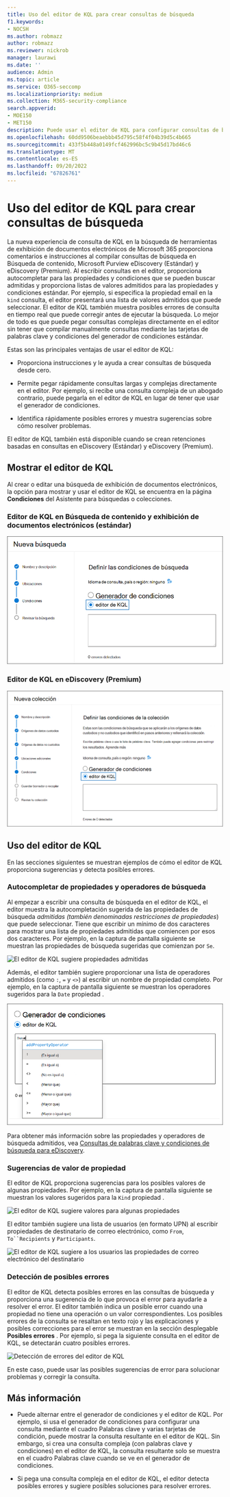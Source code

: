 ```yaml
---
title: Uso del editor de KQL para crear consultas de búsqueda
f1.keywords:
- NOCSH
ms.author: robmazz
author: robmazz
ms.reviewer: nickrob
manager: laurawi
ms.date: ''
audience: Admin
ms.topic: article
ms.service: O365-seccomp
ms.localizationpriority: medium
ms.collection: M365-security-compliance
search.appverid:
- MOE150
- MET150
description: Puede usar el editor de KQL para configurar consultas de búsqueda de exhibición de documentos electrónicos en Búsqueda de contenido, eDiscovery (estándar) y eDiscovery (Premium).
ms.openlocfilehash: 60dd9506beaebbb45d795c58f4f04b39d5c4b665
ms.sourcegitcommit: 433f5b448a0149fcf462996bc5c9b45d17bd46c6
ms.translationtype: MT
ms.contentlocale: es-ES
ms.lasthandoff: 09/20/2022
ms.locfileid: "67826761"
---
```

# <a name="use-the-kql-editor-to-build-search-queries"></a>Uso del editor de KQL para crear consultas de búsqueda

La nueva experiencia de consulta de KQL en la búsqueda de herramientas de exhibición de documentos electrónicos de Microsoft 365 proporciona comentarios e instrucciones al compilar consultas de búsqueda en Búsqueda de contenido, Microsoft Purview eDiscovery (Estándar) y eDiscovery (Premium). Al escribir consultas en el editor, proporciona autocompletar para las propiedades y condiciones que se pueden buscar admitidas y proporciona listas de valores admitidos para las propiedades y condiciones estándar. Por ejemplo, si especifica la propiedad email en la `kind` consulta, el editor presentará una lista de valores admitidos que puede seleccionar. El editor de KQL también muestra posibles errores de consulta en tiempo real que puede corregir antes de ejecutar la búsqueda. Lo mejor de todo es que puede pegar consultas complejas directamente en el editor sin tener que compilar manualmente consultas mediante las tarjetas de palabras clave y condiciones del generador de condiciones estándar.
  
Estas son las principales ventajas de usar el editor de KQL:

- Proporciona instrucciones y le ayuda a crear consultas de búsqueda desde cero.

- Permite pegar rápidamente consultas largas y complejas directamente en el editor. Por ejemplo, si recibe una consulta compleja de un abogado contrario, puede pegarla en el editor de KQL en lugar de tener que usar el generador de condiciones.

- Identifica rápidamente posibles errores y muestra sugerencias sobre cómo resolver problemas.

El editor de KQL también está disponible cuando se crean retenciones basadas en consultas en eDiscovery (Estándar) y eDiscovery (Premium).

## <a name="displaying-the-kql-editor"></a>Mostrar el editor de KQL

Al crear o editar una búsqueda de exhibición de documentos electrónicos, la opción para mostrar y usar el editor de KQL se encuentra en la página **Condiciones** del Asistente para búsquedas o colecciones.

### <a name="kql-editor-in-content-search-and-ediscovery-standard"></a>Editor de KQL en Búsqueda de contenido y exhibición de documentos electrónicos (estándar)

![Editor de KQL en Búsqueda de contenido y exhibición de documentos electrónicos (estándar)](../media/KQLEditorCore.png)

### <a name="kql-editor-in-ediscovery-premium"></a>Editor de KQL en eDiscovery (Premium)

![Editor de KQL en eDiscovery (Premium)](../media/KQLEditorAdvanced.png)

## <a name="using-the-kql-editor"></a>Uso del editor de KQL

En las secciones siguientes se muestran ejemplos de cómo el editor de KQL proporciona sugerencias y detecta posibles errores.

### <a name="autocompletion-of-search-properties-and-operators"></a>Autocompletar de propiedades y operadores de búsqueda

Al empezar a escribir una consulta de búsqueda en el editor de KQL, el editor muestra la autocompletación sugerida de las propiedades de búsqueda *admitidas (también denominadas restricciones de propiedades*) que puede seleccionar. Tiene que escribir un mínimo de dos caracteres para mostrar una lista de propiedades admitidas que comiencen por esos dos caracteres. Por ejemplo, en la captura de pantalla siguiente se muestran las propiedades de búsqueda sugeridas que comienzan por `Se`.

![El editor de KQL sugiere propiedades admitidas](../media/KQLEditorAutoCompleteProperties.png)

Además, el editor también sugiere proporcionar una lista de operadores admitidos (como `:`, `=` y `<>`) al escribir un nombre de propiedad completo. Por ejemplo, en la captura de pantalla siguiente se muestran los operadores sugeridos para la `Date` propiedad .

![El editor de KQL sugiere operadores](../media/KQLEditorOperatorSuggestions.png)

Para obtener más información sobre las propiedades y operadores de búsqueda admitidos, vea [Consultas de palabras clave y condiciones de búsqueda para eDiscovery](keyword-queries-and-search-conditions.md).

### <a name="property-value-suggestions"></a>Sugerencias de valor de propiedad

El editor de KQL proporciona sugerencias para los posibles valores de algunas propiedades. Por ejemplo, en la captura de pantalla siguiente se muestran los valores sugeridos para la `Kind` propiedad .

![El editor de KQL sugiere valores para algunas propiedades](../media/KQLEditorValueSuggestions.png)

El editor también sugiere una lista de usuarios (en formato UPN) al escribir propiedades de destinatario de correo electrónico, como `From`, `To``Recipients` y `Participants`.

![El editor de KQL sugiere a los usuarios las propiedades de correo electrónico del destinatario](../media/KQLEditorRecipientSuggestions.png)

### <a name="detection-of-potential-errors"></a>Detección de posibles errores

El editor de KQL detecta posibles errores en las consultas de búsqueda y proporciona una sugerencia de lo que provoca el error para ayudarle a resolver el error. El editor también indica un posible error cuando una propiedad no tiene una operación o un valor correspondientes. Los posibles errores de la consulta se resaltan en texto rojo y las explicaciones y posibles correcciones para el error se muestran en la sección desplegable **Posibles errores** . Por ejemplo, si pega la siguiente consulta en el editor de KQL, se detectarán cuatro posibles errores.

![Detección de errores del editor de KQL](../media/KQLEditorErrorDetection.png)

En este caso, puede usar las posibles sugerencias de error para solucionar problemas y corregir la consulta.

## <a name="more-information"></a>Más información

- Puede alternar entre el generador de condiciones y el editor de KQL. Por ejemplo, si usa el generador de condiciones para configurar una consulta mediante el cuadro Palabras clave y varias tarjetas de condición, puede mostrar la consulta resultante en el editor de KQL. Sin embargo, si crea una consulta compleja (con palabras clave y condiciones) en el editor de KQL, la consulta resultante solo se muestra en el cuadro Palabras clave cuando se ve en el generador de condiciones.

- Si pega una consulta compleja en el editor de KQL, el editor detecta posibles errores y sugiere posibles soluciones para resolver errores.
